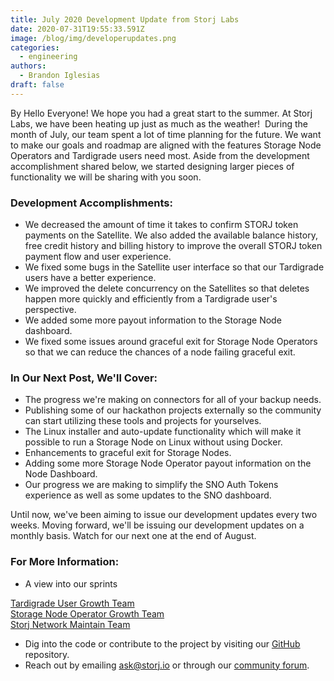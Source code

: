 ```yaml
---
title: July 2020 Development Update from Storj Labs
date: 2020-07-31T19:55:33.591Z
image: /blog/img/developerupdates.png
categories:
  - engineering
authors:
  - Brandon Iglesias
draft: false
---
```

By Hello Everyone! We hope you had a great start to the summer. At Storj Labs, we have been heating up just as much as the weather!  During the month of July, our team spent a lot of time planning for the future. We want to make our goals and roadmap are aligned with the features Storage Node Operators and Tardigrade users need most. Aside from the development accomplishment shared below, we started designing larger pieces of functionality we will be sharing with you soon.

### Development Accomplishments:

* We decreased the amount of time it takes to confirm STORJ token payments on the Satellite. We also added the available balance history, free credit history and billing history to improve the overall STORJ token payment flow and user experience.
* We fixed some bugs in the Satellite user interface so that our Tardigrade users have a better experience.
* We improved the delete concurrency on the Satellites so that deletes happen more quickly and efficiently from a Tardigrade user's perspective. 
* We added some more payout information to the Storage Node dashboard.
* We fixed some issues around graceful exit for Storage Node Operators so that we can reduce the chances of a node failing graceful exit.

### In Our Next Post, We'll Cover:

* The progress we're making on connectors for all of your backup needs.
* Publishing some of our hackathon projects externally so the community can start utilizing these tools and projects for yourselves.
* The Linux installer and auto-update functionality which will make it possible to run a Storage Node on Linux without using Docker.
* Enhancements to graceful exit for Storage Nodes.
* Adding some more Storage Node Operator payout information on the Node Dashboard.
* Our progress we are making to simplify the SNO Auth Tokens experience as well as some updates to the SNO dashboard.

Until now, we've been aiming to issue our development updates every two weeks. Moving forward, we'll be issuing our development updates on a monthly basis. Watch for our next one at the end of August.

### For More Information:

* A view into our sprints

[Tardigrade User Growth Team](https://storjlabs.aha.io/published/70af3a68a53be05165a201b0d5fb9995?page=1) <br>  [Storage Node Operator Growth Team](https://storjlabs.aha.io/published/f34da8a62ece8e183af5ceef0d55e82b?page=1) <br>
[Storj Network Maintain Team](https://storjlabs.aha.io/published/56dfa608b6d83ef613bc6c4bfad96f10?page=1)
* Dig into the code or contribute to the project by visiting our [GitHub](https://github.com/storj/storj) repository.
* Reach out by emailing [ask@storj.io](mailto:ask@storj.io) or through our [community forum](https://forum.storj.io).